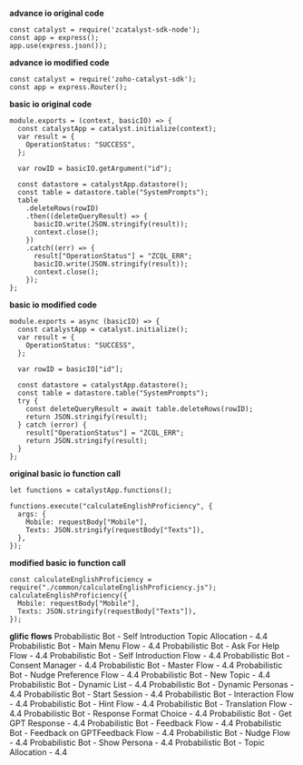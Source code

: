 **advance io original code**

```
const catalyst = require('zcatalyst-sdk-node');
const app = express();
app.use(express.json());

```

**advance io modified code**

```
const catalyst = require('zoho-catalyst-sdk');
const app = express.Router();
```

**basic io original code**

```
module.exports = (context, basicIO) => {
  const catalystApp = catalyst.initialize(context);
  var result = {
    OperationStatus: "SUCCESS",
  };

  var rowID = basicIO.getArgument("id");

  const datastore = catalystApp.datastore();
  const table = datastore.table("SystemPrompts");
  table
    .deleteRows(rowID)
    .then((deleteQueryResult) => {
      basicIO.write(JSON.stringify(result));
      context.close();
    })
    .catch((err) => {
      result["OperationStatus"] = "ZCQL_ERR";
      basicIO.write(JSON.stringify(result));
      context.close();
    });
};
```

**basic io modified code**

```
module.exports = async (basicIO) => {
  const catalystApp = catalyst.initialize();
  var result = {
    OperationStatus: "SUCCESS",
  };

  var rowID = basicIO["id"];

  const datastore = catalystApp.datastore();
  const table = datastore.table("SystemPrompts");
  try {
    const deleteQueryResult = await table.deleteRows(rowID);
    return JSON.stringify(result);
  } catch (error) {
    result["OperationStatus"] = "ZCQL_ERR";
    return JSON.stringify(result);
  }
};

```

**original basic io function call**

```
let functions = catalystApp.functions();

functions.execute("calculateEnglishProficiency", {
  args: {
    Mobile: requestBody["Mobile"],
    Texts: JSON.stringify(requestBody["Texts"]),
  },
});
```

**modified basic io function call**

```
const calculateEnglishProficiency = require("./common/calculateEnglishProficiency.js");
calculateEnglishProficiency({
  Mobile: requestBody["Mobile"],
  Texts: JSON.stringify(requestBody["Texts"]),
});
```

**glific flows**
Probabilistic Bot - Self Introduction Topic Allocation - 4.4
Probabilistic Bot - Main Menu Flow - 4.4
Probabilistic Bot - Ask For Help Flow - 4.4
Probabilistic Bot - Self Introduction Flow - 4.4
Probabilistic Bot - Consent Manager - 4.4
Probabilistic Bot - Master Flow - 4.4
Probabilistic Bot - Nudge Preference Flow - 4.4
Probabilistic Bot - New Topic - 4.4
Probabilistic Bot - Dynamic List - 4.4
Probabilistic Bot - Dynamic Personas - 4.4
Probabilistic Bot - Start Session - 4.4
Probabilistic Bot - Interaction Flow - 4.4
Probabilistic Bot - Hint Flow - 4.4
Probabilistic Bot - Translation Flow - 4.4
Probabilistic Bot - Response Format Choice - 4.4
Probabilistic Bot - Get GPT Response - 4.4
Probabilistic Bot - Feedback Flow - 4.4
Probabilistic Bot - Feedback on GPTFeedback Flow - 4.4
Probabilistic Bot - Nudge Flow - 4.4
Probabilistic Bot - Show Persona - 4.4
Probabilistic Bot - Topic Allocation - 4.4
